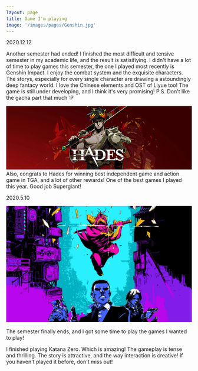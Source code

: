 ```yaml
---
layout: page
title: Game I'm playing
image: '/images/pages/Genshin.jpg'
---
```


2020.12.12

Another semester had ended! I finished the most difficult and tensive semester in my academic life, and the result is satisifiying. I didn't have a lot of time to play games this semester, the one I played most recently is Genshin Impact. I enjoy the combat system and the exquisite characters. The storys, especially for every single character are drawing a astoundingly deep fantacy world. I love the Chinese elements and OST of Liyue too! The game is still under developing, and I think it's very promising! P.S. Don't like the gacha part that much :P 


![Hades](/images/Hades.jpg)
Also, congrats to Hades for winning best independent game and action game in TGA, and a lot of other rewards! One of the best games I played this year. Good job Supergiant!







2020.5.10

![Katana](/images/pages/katana.jpg)

The semester finally ends, and I got some time to play the games I wanted to play!

I finished playing Katana Zero. Which is amazing! The gameplay is tense and thrilling. The story is attractive, and the way interaction is creative! If you haven't played it before, don't miss out!